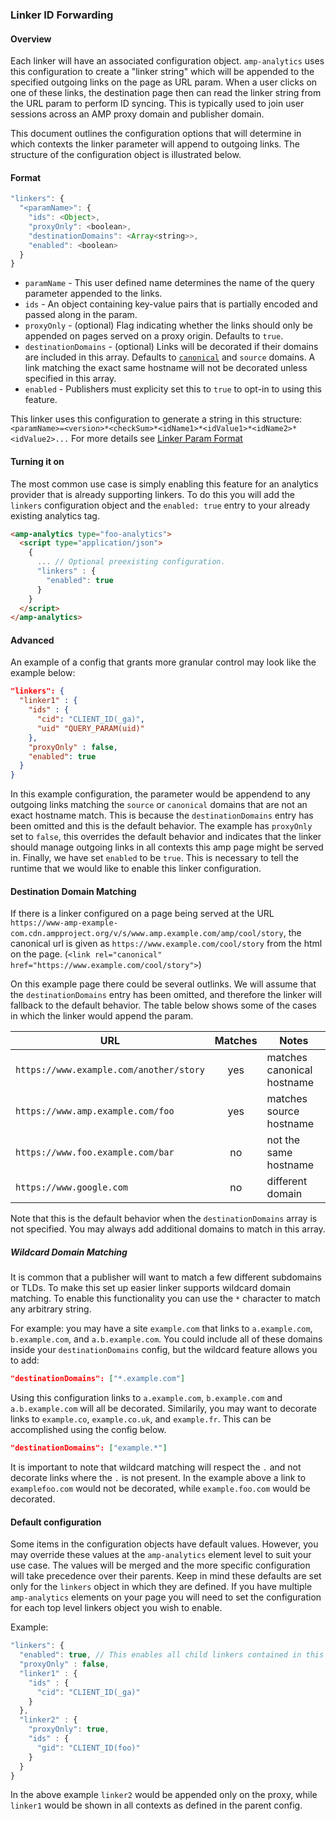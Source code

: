 ### Linker ID Forwarding

#### Overview

Each linker will have an associated configuration object. `amp-analytics` uses
this configuration to create a "linker string" which will be appended to the
specified outgoing links on the page as URL param. When a user clicks on one of
these links, the destination page then can read the linker string from the URL
param to perform ID syncing. This is typically used to join user sessions across
an AMP proxy domain and publisher domain.

This document outlines the configuration options that will determine in which
contexts the linker parameter will append to outgoing links. The structure of
the configuration object is illustrated below.

#### Format

```javascript
"linkers": {
  "<paramName>": {
    "ids": <Object>,
    "proxyOnly": <boolean>,
    "destinationDomains": <Array<string>>,
    "enabled": <boolean>
  }
}
```

- `paramName` - This user defined name determines the name of the query
  parameter appended to the links.
- `ids` - An object containing key-value pairs that is partially encoded and
  passed along in the param.
- `proxyOnly` - (optional) Flag indicating whether the links should only be
  appended on pages served on a proxy origin. Defaults to `true`.
- `destinationDomains` - (optional) Links will be decorated if their domains are
  included in this array. Defaults to
  [`canonical`](https://github.com/ampproject/amphtml/blob/3b0feadab3b9b12ddb80edc9a30f959087134905/spec/amp-html-format.md#canon)
  and `source` domains. A link matching the exact same hostname will not be
  decorated unless specified in this array.
- `enabled` - Publishers must explicity set this to `true` to opt-in to using
  this feature.

This linker uses this configuration to generate a string in this structure:
`<paramName>=<version>*<checkSum>*<idName1>*<idValue1>*<idName2>*<idValue2>...`
For more details see [Linker Param Format](./linker-id-receiving.md#Format)

#### Turning it on

The most common use case is simply enabling this feature for an analytics
provider that is already supporting linkers. To do this you will add the
`linkers` configuration object and the `enabled: true` entry to your already
existing analytics tag.

```html
<amp-analytics type="foo-analytics">
  <script type="application/json">
    {
      ... // Optional preexisting configuration.
      "linkers" : {
        "enabled": true
      }
    }
  </script>
</amp-analytics>
```

#### Advanced

An example of a config that grants more granular control may look like the
example below:

```json
"linkers": {
  "linker1" : {
    "ids" : {
      "cid": "CLIENT_ID(_ga)",
      "uid" "QUERY_PARAM(uid)"
    },
    "proxyOnly" : false,
    "enabled": true
  }
}
```

In this example configuration, the parameter would be appendend to any outgoing
links matching the `source` or `canonical` domains that are not an exact
hostname match. This is because the `destinationDomains` entry has been omitted
and this is the default behavior. The example has `proxyOnly` set to `false`,
this overrides the default behavior and indicates that the linker should manage
outgoing links in all contexts this amp page might be served in. Finally, we
have set `enabled` to be `true`. This is necessary to tell the runtime that we
would like to enable this linker configuration.

#### Destination Domain Matching

If there is a linker configured on a page being served at the URL
`https://www-amp-example-com.cdn.ampproject.org/v/s/www.amp.example.com/amp/cool/story`,
the canonical url is given as `https://www.example.com/cool/story` from the html
on the page.
(`<link rel="canonical" href="https://www.example.com/cool/story">`)

On this example page there could be several outlinks. We will assume that the
`destinationDomains` entry has been omitted, and therefore the linker will
fallback to the default behavior. The table below shows some of the cases in
which the linker would append the param.

| URL                                     | Matches | Notes                      |
| --------------------------------------- | :-----: | -------------------------- |
| `https://www.example.com/another/story` |   yes   | matches canonical hostname |
| `https://www.amp.example.com/foo`       |   yes   | matches source hostname    |
| `https://www.foo.example.com/bar`       |   no    | not the same hostname      |
| `https://www.google.com`                |   no    | different domain           |

Note that this is the default behavior when the `destinationDomains` array is
not specified. You may always add additional domains to match in this array.

##### Wildcard Domain Matching

It is common that a publisher will want to match a few different subdomains or
TLDs. To make this set up easier linker supports wildcard domain matching. To
enable this functionality you can use the `*` character to match any arbitrary
string.

For example: you may have a site `example.com` that links to `a.example.com`,
`b.example.com`, and `a.b.example.com`. You could include all of these domains
inside your `destinationDomains` config, but the wildcard feature allows you to
add:

```json
"destinationDomains": ["*.example.com"]
```

Using this configuration links to `a.example.com`, `b.example.com` and
`a.b.example.com` will all be decorated. Similarily, you may want to decorate
links to `example.co`, `example.co.uk`, and `example.fr`. This can be
accomplished using the config below.

```json
"destinationDomains": ["example.*"]
```

It is important to note that wildcard matching will respect the `.` and not
decorate links where the `.` is not present. In the example above a link to
`examplefoo.com` would not be decorated, while `example.foo.com` would be
decorated.

#### Default configuration

Some items in the configuration objects have default values. However, you may
override these values at the `amp-analytics` element level to suit your use
case. The values will be merged and the more specific configuration will take
precedence over their parents. Keep in mind these defaults are set only for the
`linkers` object in which they are defined. If you have multiple `amp-analytics`
elements on your page you will need to set the configuration for each top level
linkers object you wish to enable.

Example:

```javascript
"linkers": {
  "enabled": true, // This enables all child linkers contained in this object.
  "proxyOnly" : false,
  "linker1" : {
    "ids" : {
      "cid": "CLIENT_ID(_ga)"
    }
  },
  "linker2" : {
    "proxyOnly": true,
    "ids" : {
      "gid": "CLIENT_ID(foo)"
    }
  }
}
```

In the above example `linker2` would be appended only on the proxy, while
`linker1` would be shown in all contexts as defined in the parent config.
